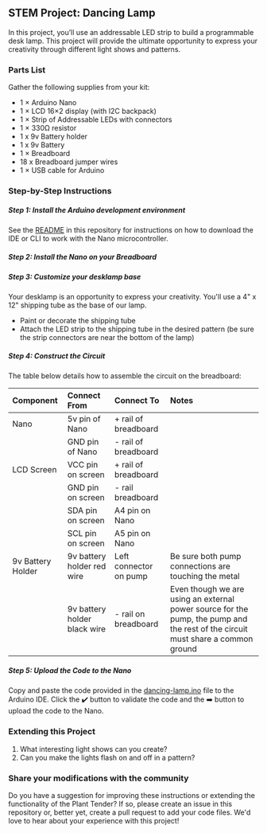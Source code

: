 ## STEM Project: Dancing Lamp

In this project, you’ll use an addressable LED strip to build a programmable desk lamp. This project will provide the ultimate opportunity to express your creativity through different light shows and patterns. 

### Parts List

Gather the following supplies from your kit:
- 1 × Arduino Nano
- 1 × LCD 16×2 display (with I2C backpack)
- 1 × Strip of Addressable LEDs with connectors
- 1 × 330Ω resistor
- 1 x 9v Battery holder
- 1 x 9v Battery
- 1 × Breadboard
- 18 x Breadboard jumper wires
- 1 × USB cable for Arduino

### Step-by-Step Instructions

##### Step 1: Install the Arduino development environment 
See the [README](https://github.com/gallopingdev/stem-projects/blob/main/README.md) in this repository for instructions on how to download the IDE or CLI to work with the Nano microcontroller.

##### Step 2: Install the Nano on your Breadboard

##### Step 3: Customize your desklamp base
Your desklamp is an opportunity to express your creativity. You'll use a 4" x 12" shipping tube as the base of our lamp. 
- Paint or decorate the shipping tube
- Attach the LED strip to the shipping tube in the desired pattern (be sure the strip connectors are near the bottom of the lamp)

##### Step 4: Construct the Circuit

The table below details how to assemble the circuit on the breadboard:

| Component | Connect From | Connect To | Notes |
| :------- | :-------------- | :--------- | :---------- |
| Nano |  5v pin of Nano | + rail of breadboard |  |
|  | GND pin of Nano | - rail of breadboard |  |
| LCD Screen | VCC pin on screen | + rail of breadboard |  |
|  | GND pin on screen | - rail breadboard |  |
|  | SDA pin on screen | A4 pin on Nano |  |
|  | SCL pin on screen | A5 pin on Nano |  |
| 9v Battery Holder | 9v battery holder red wire | Left connector on pump | Be sure both pump connections are touching the metal |
|   | 9v battery holder black wire | - rail on breadboard | Even though we are using an external power source for the pump, the pump and the rest of the circuit must share a common ground |

##### Step 5: Upload the Code to the Nano

Copy and paste the code provided in the [dancing-lamp.ino](https://github.com/gallopingdev/stem-projects/blob/main/dancing-lamp/dancing-lamp.ino) file to the Arduino IDE. Click the ✔️ button to validate the code and the ➡️ button to upload the code to the Nano.

### Extending this Project

1. What interesting light shows can you create?
2. Can you make the lights flash on and off in a pattern?

### Share your modifications with the community

Do you have a suggestion for improving these instructions or extending the functionality of the Plant Tender? If so, please create an issue in this repository or, better yet, create a pull request to add your code files. We'd love to hear about your experience with this project!

